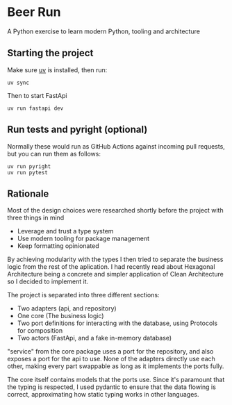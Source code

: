 # Beer Run
A Python exercise to learn modern Python, tooling and architecture

## Starting the project
Make sure [uv](https://docs.astral.sh/uv/) is installed, then run:
```
uv sync
```
Then to start FastApi
```
uv run fastapi dev
```
## Run tests and pyright (optional)
Normally these would run as GitHub Actions against incoming pull requests, but you can run them as follows:
```
uv run pyright
uv run pytest
```

## Rationale
Most of the design choices were researched shortly before the project with three things in mind
* Leverage and trust a type system
* Use modern tooling for package management
* Keep formatting opinionated

By achieving modularity with the types I then tried to separate the business logic from the rest of the aplication. I had recently read about Hexagonal Architecture being a concrete and simpler application of Clean Architecture so I decided to implement it.

The project is separated into three different sections:
* Two adapters (api, and repository)
* One core (The business logic)
* Two port definitions for interacting with the database, using Protocols for composition
* Two actors (FastApi, and a fake in-memory database)

"service" from the core package uses a port for the repository, and also exposes a port for the api to use. None of the adapters directly use each other, making every part swappable as long as it implements the ports fully.

The core itself contains models that the ports use. Since it's paramount that the typing is respected, I used pydantic to ensure that the data flowing is correct, approximating how static typing works in other languages.
